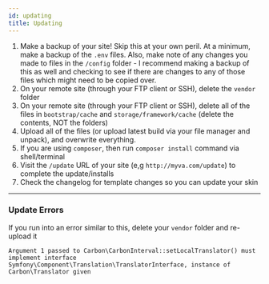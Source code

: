 ```yaml
---
id: updating
title: Updating
---
```


1. Make a backup of your site! Skip this at your own peril. At a minimum, make a
   backup of the `.env` files. Also, make note of any changes you made to files
   in the `/config` folder - I recommend making a backup of this as well and
   checking to see if there are changes to any of those files which might need
   to be copied over.
1. On your remote site (through your FTP client or SSH), delete the `vendor`
   folder
1. On your remote site (through your FTP client or SSH), delete all of the files
   in `bootstrap/cache` and `storage/framework/cache` (delete the contents, NOT
   the folders)
1. Upload all of the files (or upload latest build via your file manager and
   unpack), and overwrite everything.
1. If you are using `composer`, then run `composer install` command via
   shell/terminal
1. Visit the `/update` URL of your site (e,g `http://myva.com/update`) to
   complete the update/installs
1. Check the changelog for template changes so you can update your skin

---

### Update Errors

If you run into an error similar to this, delete your `vendor` folder and
re-upload it

```
Argument 1 passed to Carbon\CarbonInterval::setLocalTranslator() must implement interface
Symfony\Component\Translation\TranslatorInterface, instance of Carbon\Translator given
```

